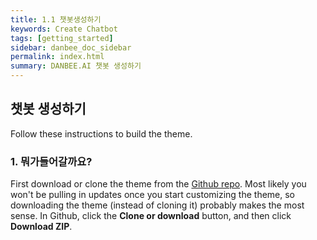 ```yaml
---
title: 1.1 챗봇생성하기
keywords: Create Chatbot
tags: [getting_started]
sidebar: danbee_doc_sidebar
permalink: index.html
summary: DANBEE.AI 챗봇 생성하기
---
```


## 챗봇 생성하기

Follow these instructions to build the theme.

### 1. 뭐가들어갈까요?

First download or clone the theme from the [Github repo](https://github.com/tomjoht/documentation-theme-jekyll). Most likely you won't be pulling in updates once you start customizing the theme, so downloading the theme (instead of cloning it) probably makes the most sense. In Github, click the **Clone or download** button, and then click **Download ZIP**.
